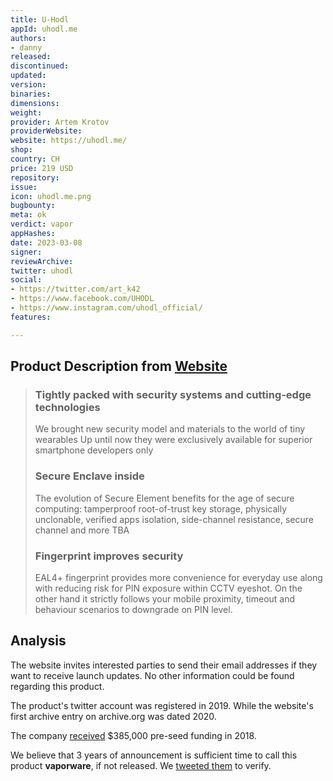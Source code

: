 ```yaml
---
title: U-Hodl
appId: uhodl.me
authors:
- danny
released: 
discontinued: 
updated: 
version: 
binaries: 
dimensions: 
weight: 
provider: Artem Krotov
providerWebsite: 
website: https://uhodl.me/
shop: 
country: CH
price: 219 USD
repository: 
issue: 
icon: uhodl.me.png
bugbounty: 
meta: ok
verdict: vapor
appHashes: 
date: 2023-03-08
signer: 
reviewArchive: 
twitter: uhodl
social:
- https://twitter.com/art_k42
- https://www.facebook.com/UHODL
- https://www.instagram.com/uhodl_official/
features: 

---
```


## Product Description from [Website](https://uhodl.me/)

> ### Tightly packed with security systems and cutting-edge technologies
> 
> We brought new security model and materials to the world of tiny wearables
Up until now they were exclusively available for superior smartphone developers only
> 
> ### Secure Enclave inside
>
> The evolution of Secure Element benefits for the age of secure computing: tamperproof root-of-trust key storage, physically unclonable, verified apps isolation, side-channel resistance, secure channel and more TBA
>
> ### Fingerprint improves security
>
> EAL4+ fingerprint provides more convenience for everyday use along with reducing risk for PIN exposure within CCTV eyeshot. On the other hand it strictly follows your mobile proximity, timeout and behaviour scenarios to downgrade on PIN level.

## Analysis 

The website invites interested parties to send their email addresses if they want to receive launch updates. No other information could be found regarding this product. 

The product's twitter account was registered in 2019. While the website's first archive entry on archive.org was dated 2020. 

The company [received](https://www.crunchbase.com/organization/u-hodl) $385,000 pre-seed funding in 2018.

We believe that 3 years of announcement is sufficient time to call this product **vaporware**, if not released. We [tweeted them](https://twitter.com/BitcoinWalletz/status/1633408799187906561) to verify.